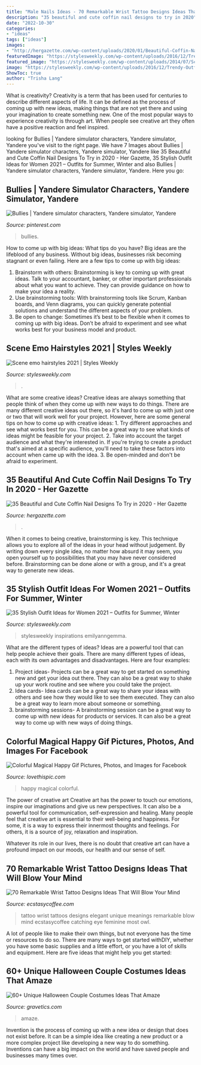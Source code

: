 ```yaml
---
title: "Male Nails Ideas - 70 Remarkable Wrist Tattoo Designs Ideas That Will Blow Your Mind"
description: "35 beautiful and cute coffin nail designs to try in 2020"
date: "2022-10-30"
categories:
- "ideas"
tags: ["ideas"]
images:
- "http://hergazette.com/wp-content/uploads/2020/01/Beautiful-Coffin-Nail-Art-Designs-To-Try.jpg"
featuredImage: "https://stylesweekly.com/wp-content/uploads/2016/12/Trendy-Outfit-Ideas_30.jpg"
featured_image: "https://stylesweekly.com/wp-content/uploads/2014/07/Scene-emo-hairstyles-2015.jpg"
image: "https://stylesweekly.com/wp-content/uploads/2016/12/Trendy-Outfit-Ideas_30.jpg"
ShowToc: true
author: "Trisha Lang"
---
```



What is creativity?
Creativity is a term that has been used for centuries to describe different aspects of life. It can be defined as the process of coming up with new ideas, making things that are not yet there and using your imagination to create something new. One of the most popular ways to experience creativity is through art. When people see creative art they often have a positive reaction and feel inspired.

	

		
looking for Bullies | Yandere simulator characters, Yandere simulator, Yandere you've visit to the right page. We have 7 Images about Bullies | Yandere simulator characters, Yandere simulator, Yandere like 35 Beautiful and Cute Coffin Nail Designs To Try in 2020 - Her Gazette, 35 Stylish Outfit Ideas for Women 2021 – Outfits for Summer, Winter and also Bullies | Yandere simulator characters, Yandere simulator, Yandere. Here you go:
		
    
## Bullies | Yandere Simulator Characters, Yandere Simulator, Yandere

<img loading=lazy src="https://i.pinimg.com/736x/38/c7/ff/38c7ff994197d1b1b131cf853c0d38e8.jpg" onerror="this.onerror=null;this.src='https://tse3.mm.bing.net/th?id=OIP.UKY4e7Blz3dE1V5tN1elRwHaGa&amp;pid=15.1';" alt="Bullies | Yandere simulator characters, Yandere simulator, Yandere">

_Source: pinterest.com_

>bullies. 

	

How to come up with big ideas: What tips do you have?
Big ideas are the lifeblood of any business. Without big ideas, businesses risk becoming stagnant or even failing. Here are a few tips to come up with big ideas: 
1. Brainstorm with others: Brainstorming is key to coming up with great ideas. Talk to your accountant, banker, or other important professionals about what you want to achieve. They can provide guidance on how to make your idea a reality. 
2. Use brainstorming tools: With brainstorming tools like Scrum, Kanban boards, and Venn diagrams, you can quickly generate potential solutions and understand the different aspects of your problem. 
3. Be open to change: Sometimes it’s best to be flexible when it comes to coming up with big ideas. Don’t be afraid to experiment and see what works best for your business model and product.

    
## Scene Emo Hairstyles 2021 | Styles Weekly

<img loading=lazy src="https://stylesweekly.com/wp-content/uploads/2014/07/Scene-emo-hairstyles-2015.jpg" onerror="this.onerror=null;this.src='https://tse1.mm.bing.net/th?id=OIP.11u7cconprrHDWe5XSofeAHaJ3&amp;pid=15.1';" alt="Scene emo hairstyles 2021 | Styles Weekly">

_Source: stylesweekly.com_

>. 

	

What are some creative ideas?
Creative ideas are always something that people think of when they come up with new ways to do things. There are many different creative ideas out there, so it's hard to come up with just one or two that will work well for your project. However, here are some general tips on how to come up with creative ideas: 1. Try different approaches and see what works best for you. This can be a great way to see what kinds of ideas might be feasible for your project. 2. Take into account the target audience and what they're interested in. If you're trying to create a product that's aimed at a specific audience, you'll need to take these factors into account when came up with the idea. 3. Be open-minded and don't be afraid to experiment.

    
## 35 Beautiful And Cute Coffin Nail Designs To Try In 2020 - Her Gazette

<img loading=lazy src="http://hergazette.com/wp-content/uploads/2020/01/Beautiful-Coffin-Nail-Art-Designs-To-Try.jpg" onerror="this.onerror=null;this.src='https://tse1.mm.bing.net/th?id=OIP.PQETIJgYDf9QMptW0BWY8gHaEU&amp;pid=15.1';" alt="35 Beautiful and Cute Coffin Nail Designs To Try in 2020 - Her Gazette">

_Source: hergazette.com_

>. 

	

When it comes to being creative, brainstorming is key. This technique allows you to explore all of the ideas in your head without judgement. By writing down every single idea, no matter how absurd it may seem, you open yourself up to possibilities that you may have never considered before. Brainstorming can be done alone or with a group, and it's a great way to generate new ideas.

    
## 35 Stylish Outfit Ideas For Women 2021 – Outfits For Summer, Winter

<img loading=lazy src="https://stylesweekly.com/wp-content/uploads/2016/12/Trendy-Outfit-Ideas_30.jpg" onerror="this.onerror=null;this.src='https://tse1.mm.bing.net/th?id=OIP.ICnu_8MBI3Yg5J9-k667xgHaOn&amp;pid=15.1';" alt="35 Stylish Outfit Ideas for Women 2021 – Outfits for Summer, Winter">

_Source: stylesweekly.com_

>stylesweekly inspirations emilyanngemma. 

	

What are the different types of ideas?
Ideas are a powerful tool that can help people achieve their goals. There are many different types of ideas, each with its own advantages and disadvantages. Here are four examples: 
1. Project ideas- Projects can be a great way to get started on something new and get your idea out there. They can also be a great way to shake up your work routine and see where you could take the project. 
2. Idea cards- Idea cards can be a great way to share your ideas with others and see how they would like to see them executed. They can also be a great way to learn more about someone or something. 
3. brainstorming sessions- A brainstorming session can be a great way to come up with new ideas for products or services. It can also be a great way to come up with new ways of doing things.

    
## Colorful Magical Happy Gif Pictures, Photos, And Images For Facebook

<img loading=lazy src="http://www.lovethispic.com/uploaded_images/330349-Colorful-Magical-Happy-Gif.gif" onerror="this.onerror=null;this.src='https://tse3.mm.bing.net/th?id=OIP.t2oJI8lRJ5bKfXH8_WjX_AHaJ4&amp;pid=15.1';" alt="Colorful Magical Happy Gif Pictures, Photos, and Images for Facebook">

_Source: lovethispic.com_

>happy magical colorful. 

	

The power of creative art
Creative art has the power to touch our emotions, inspire our imaginations and give us new perspectives. It can also be a powerful tool for communication, self-expression and healing.
Many people feel that creative art is essential to their well-being and happiness. For some, it is a way to express their innermost thoughts and feelings. For others, it is a source of joy, relaxation and inspiration.

Whatever its role in our lives, there is no doubt that creative art can have a profound impact on our moods, our health and our sense of self.

    
## 70 Remarkable Wrist Tattoo Designs Ideas That Will Blow Your Mind

<img loading=lazy src="https://i0.wp.com/www.ecstasycoffee.com/wp-content/uploads/2016/12/Elegant-Tattoo.jpg?resize=600%2C450" onerror="this.onerror=null;this.src='https://tse3.mm.bing.net/th?id=OIP.3ipKLqloIUQS6vdQb1ZYFQHaFj&amp;pid=15.1';" alt="70 Remarkable Wrist Tattoo Designs Ideas That Will Blow Your Mind">

_Source: ecstasycoffee.com_

>tattoo wrist tattoos designs elegant unique meanings remarkable blow mind ecstasycoffee catching eye feminine most owl. 

	

A lot of people like to make their own things, but not everyone has the time or resources to do so. There are many ways to get started withDIY, whether you have some basic supplies and a little effort, or you have a lot of skills and equipment. Here are five ideas that might help you get started: 

    
## 60+ Unique Halloween Couple Costumes Ideas That Amaze

<img loading=lazy src="https://www.gravetics.com/wp-content/uploads/2017/07/Halloween-gangster-clown-couple.jpg" onerror="this.onerror=null;this.src='https://tse3.mm.bing.net/th?id=OIP.-THLRoYQBDBFTN3iVRSm2QHaN3&amp;pid=15.1';" alt="60+ Unique Halloween Couple Costumes Ideas That Amaze">

_Source: gravetics.com_

>amaze. 

	

Invention is the process of coming up with a new idea or design that does not exist before. It can be a simple idea like creating a new product or a more complex project like developing a new way to do something. Inventions can have a big impact on the world and have saved people and businesses many times over.

